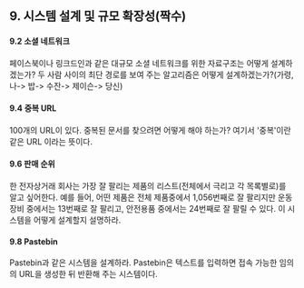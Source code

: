 ## 9. 시스템 설계 및 규모 확장성(짝수)

#### 9.2 소셜 네트워크 
페이스북이나 링크드인과 같은 대규모 소셜 네트워크를 위한 자료구조는 어떻게 설계하겠는가? 두 사람 사이의 최단 경로를 보여 주는 알고리즘은 어떻게 설계하겠는가?(가령, 나-> 밥-> 수잔-> 제이슨-> 당신)


#### 9.4 중복 URL 
100개의 URL이 있다. 중복된 문서를 찾으려면 어떻게 해야 하는가? 여기서 '중복'이란 같은 URL 이라는 뜻이다.


#### 9.6 판매 순위
한 전자상거래 회사는 가장 잘 팔리는 제품의 리스트(전체에서 극리고 각 목록별로)를 알고 싶어한다. 예를 들어, 어떤 제품은 전체 제품중에서 1,056번째로 잘 팔리지만 운동 장비 중에서는 13번째로 잘 팔리고, 안전용품 중에서는 24번째로 잘 팔릴 수 있다. 이 시스템을 어떻게 설계할지 설명하라.



#### 9.8 Pastebin
Pastebin과 같은 시스템을 설계하라. Pastebin은 텍스트를 입력하면 접속 가능한 임의의 URL을 생성한 뒤 반환해 주는 시스템이다.



